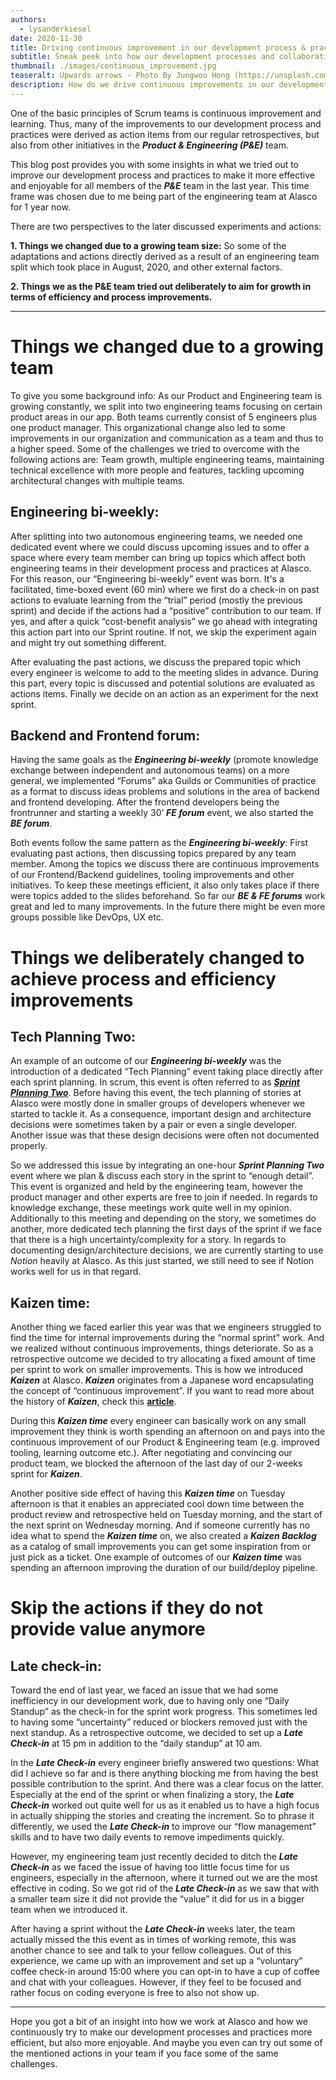 ```yaml
---
authors:
  - lysanderkiesel
date: 2020-11-30
title: Driving continuous improvement in our development process & practices
subtitle: Sneak peek into how our development processes and collaboration evolved in the last year
thumbnail: ./images/continuous_improvement.jpg
teaseralt: Upwards arrows - Photo By Jungwoo Hong (https://unsplash.com/@hjwinunsplsh)
description: How do we drive continuous improvements in our development processes and collaboration at Alasco? This article gives you a sneak peek into our practices.
---
```


One of the basic principles of Scrum teams is continuous improvement and learning. Thus, many of the improvements to our development process and practices were derived as action items from our regular retrospectives, but also from other initiatives in the **_Product & Engineering (P&E)_** team.

This blog post provides you with some insights in what we tried out to improve our development process and practices to make it more effective and enjoyable for all members of the **_P&E_** team in the last year. This time frame was chosen due to me being part of the engineering team at Alasco for 1 year now.

There are two perspectives to the later discussed experiments and actions:

**1. Things we changed due to a growing team size:** So some of the adaptations and actions directly derived as a result of an engineering team split which took place in August, 2020, and other external factors.

**2. Things we as the P&E team tried out deliberately to aim for growth in terms of efficiency and process improvements.**

---

# Things we changed due to a growing team

To give you some background info: As our Product and Engineering team is growing constantly, we split into two engineering teams focusing on certain product areas in our app. Both teams currently consist of 5 engineers plus one product manager.
This organizational change also led to some improvements in our organization and communication as a team and thus to a higher speed. Some of the challenges we tried to overcome with the following actions are: Team growth, multiple engineering teams, maintaining technical excellence with more people and features, tackling upcoming architectural changes with multiple teams.

## Engineering bi-weekly:

After splitting into two autonomous engineering teams, we needed one dedicated event where we could discuss upcoming issues and to offer a space where every team member can bring up topics which affect both engineering teams in their development process and practices at Alasco. For this reason, our “Engineering bi-weekly” event was born. It's a facilitated, time-boxed event (60 min) where we first do a check-in on past actions to evaluate learning from the “trial” period (mostly the previous sprint) and decide if the actions had a “positive” contribution to our team. If yes, and after a quick “cost-benefit analysis” we go ahead with integrating this action part into our Sprint routine. If not, we skip the experiment again and might try out something different.

After evaluating the past actions, we discuss the prepared topic which every engineer is welcome to add to the meeting slides in advance. During this part, every topic is discussed and potential solutions are evaluated as actions items. Finally we decide on an action as an experiment for the next sprint.

## Backend and Frontend forum:

Having the same goals as the **_Engineering bi-weekly_** (promote knowledge exchange between independent and autonomous teams) on a more general, we implemented “Forums” aka Guilds or Communities of practice as a format to discuss ideas problems and solutions in the area of backend and frontend developing.
After the frontend developers being the frontrunner and starting a weekly 30’ **_FE forum_** event, we also started the **_BE forum_**.

Both events follow the same pattern as the **_Engineering bi-weekly_**: First evaluating past actions, then discussing topics prepared by any team member. Among the topics we discuss there are continuous improvements of our Frontend/Backend guidelines, tooling improvements and other initiatives. To keep these meetings efficient, it also only takes place if there were topics added to the slides beforehand. So far our **_BE & FE forums_** work great and led to many improvements. In the future there might be even more groups possible like DevOps, UX etc.

# Things we deliberately changed to achieve process and efficiency improvements

## Tech Planning Two:

An example of an outcome of our **_Engineering bi-weekly_** was the introduction of a dedicated “Tech Planning” event taking place directly after each sprint planning. In scrum, this event is often referred to as [**_Sprint Planning Two_**](https://less.works/less/framework/sprint-planning-two). Before having this event, the tech planning of stories at Alasco were mostly done in smaller groups of developers whenever we started to tackle it. As a consequence, important design and architecture decisions were sometimes taken by a pair or even a single developer. Another issue was that these design decisions were often not documented properly.

So we addressed this issue by integrating an one-hour **_Sprint Planning Two_** event where we plan & discuss each story in the sprint to “enough detail”. This event is organized and held by the engineering team, however the product manager and other experts are free to join if needed. In regards to knowledge exchange, these meetings work quite well in my opinion. Additionally to this meeting and depending on the story, we sometimes do another, more dedicated tech planning the first days of the sprint if we face that there is a high uncertainty/complexity for a story. In regards to documenting design/architecture decisions, we are currently starting to use _Notion_ heavily at Alasco. As this just started, we still need to see if Notion works well for us in that regard.

## Kaizen time:

Another thing we faced earlier this year was that we engineers struggled to find the time for internal improvements during the “normal sprint” work. And we realized without continuous improvements, things deteriorate. So as a retrospective outcome we decided to try allocating a fixed amount of time per sprint to work on smaller improvements. This is how we introduced **_Kaizen_** at Alasco. **_Kaizen_** originates from a Japanese word encapsulating the concept of “continuous improvement”. If you want to read more about the history of **_Kaizen_**, check this [**article**](https://www.kanbanchi.com/what-is-kaizen).

During this **_Kaizen time_** every engineer can basically work on any small improvement they think is worth spending an afternoon on and pays into the continuous improvement of our Product & Engineering team (e.g. improved tooling, learning outcome etc.). After negotiating and convincing our product team, we blocked the afternoon of the last day of our 2-weeks sprint for **_Kaizen_**.

Another positive side effect of having this **_Kaizen time_** on Tuesday afternoon is that it enables an appreciated cool down time between the product review and retrospective held on Tuesday morning, and the start of the next sprint on Wednesday morning.
And if someone currently has no idea what to spend the **_Kaizen time_** on, we also created a **_Kaizen Backlog_** as a catalog of small improvements you can get some inspiration from or just pick as a ticket. One example of outcomes of our **_Kaizen time_** was spending an afternoon improving the duration of our build/deploy pipeline.

# Skip the actions if they do not provide value anymore

## Late check-in:

Toward the end of last year, we faced an issue that we had some inefficiency in our development work, due to having only one “Daily Standup” as the check-in for the sprint work progress. This sometimes led to having some “uncertainty” reduced or blockers removed just with the next standup. As a retrospective outcome, we decided to set up a **_Late Check-in_** at 15 pm in addition to the “daily standup” at 10 am.

In the **_Late Check-in_** every engineer briefly answered two questions: What did I achieve so far and is there anything blocking me from having the best possible contribution to the sprint. And there was a clear focus on the latter.
Especially at the end of the sprint or when finalizing a story, the **_Late Check-in_** worked out quite well for us as it enabled us to have a high focus in actually shipping the stories and creating the increment. So to phrase it differently, we used the **_Late Check-in_** to improve our “flow management” skills and to have two daily events to remove impediments quickly.

However, my engineering team just recently decided to ditch the **_Late Check-in_** as we faced the issue of having too little focus time for us engineers, especially in the afternoon, where it turned out we are the most effective in coding. So we got rid of the **_Late Check-in_** as we saw that with a smaller team size it did not provide the “value” it did for us in a bigger team when we introduced it.

After having a sprint without the **_Late Check-in_** weeks later, the team actually missed the this event as in times of working remote, this was another chance to see and talk to your fellow colleagues. Out of this experience, we came up with an improvement and set up a “voluntary” coffee check-in around 15:00 where you can opt-in to have a cup of coffee and chat with your colleagues. However, if they feel to be focused and rather focus on coding everyone is free to also not show up.

---

Hope you got a bit of an insight into how we work at Alasco and how we continuously try to make our development processes and practices more efficient, but also more enjoyable. And maybe you even can try out some of the mentioned actions in your team if you face some of the same challenges.
